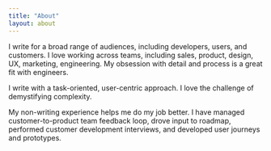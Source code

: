 ```yaml
---
title: "About"
layout: about
---
```


I write for a broad range of audiences, including developers, users, and customers. I love working across teams, including sales, product, design, UX, marketing, engineering.  My obsession with detail and process is a great fit with engineers. 

I write with a task-oriented, user-centric approach.  I love the challenge of demystifying complexity. 

My non-writing experience helps me do my job better. I have managed customer-to-product team feedback loop, drove input to roadmap, performed customer development interviews, and developed user journeys and prototypes. 


